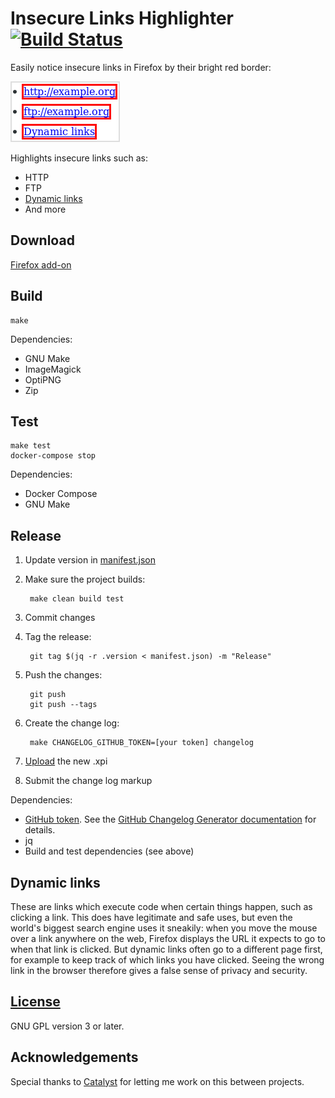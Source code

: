 # Insecure Links Highlighter [![Build Status](https://travis-ci.org/l0b0/insecure-links-highlighter.svg?branch=master)](https://travis-ci.org/l0b0/insecure-links-highlighter)

Easily notice insecure links in Firefox by their bright red border:

[![Screenshot of insecure links](screenshots/links.png "Screenshot of insecure link")](screenshots/links.html)

Highlights insecure links such as:

- HTTP
- FTP
- [Dynamic links](#dynamic-links)
- And more

## Download

[Firefox add-on](https://addons.mozilla.org/en-US/firefox/addon/insecure-links-highlighter/)

## Build

    make

Dependencies:

- GNU Make
- ImageMagick
- OptiPNG
- Zip

## Test

    make test
    docker-compose stop

Dependencies:

- Docker Compose
- GNU Make

## Release

1. Update version in [manifest.json](manifest.json)
1. Make sure the project builds:

        make clean build test
1. Commit changes
1. Tag the release:

        git tag $(jq -r .version < manifest.json) -m "Release"
1. Push the changes:

        git push
        git push --tags
1. Create the change log:

        make CHANGELOG_GITHUB_TOKEN=[your token] changelog
1. [Upload](https://addons.mozilla.org/en-US/developers/addon/insecure-links-highlighter/versions/submit/) the new .xpi
1. Submit the change log markup

Dependencies:

- [GitHub token](https://github.com/settings/tokens/new). See the [GitHub Changelog Generator documentation](https://github.com/skywinder/github-changelog-generator#github-token) for details.
- jq
- Build and test dependencies (see above)

## Dynamic links

These are links which execute code when certain things happen, such as clicking a link. This does have legitimate and safe uses, but even the world's biggest search engine uses it sneakily: when you move the mouse over a link anywhere on the web, Firefox displays the URL it expects to go to when that link is clicked. But dynamic links often go to a different page first, for example to keep track of which links you have clicked. Seeing the wrong link in the browser therefore gives a false sense of privacy and security.

## [License](LICENSE)

GNU GPL version 3 or later.

## Acknowledgements

Special thanks to [Catalyst](https://catalyst.net.nz/) for letting me work on this between projects.
